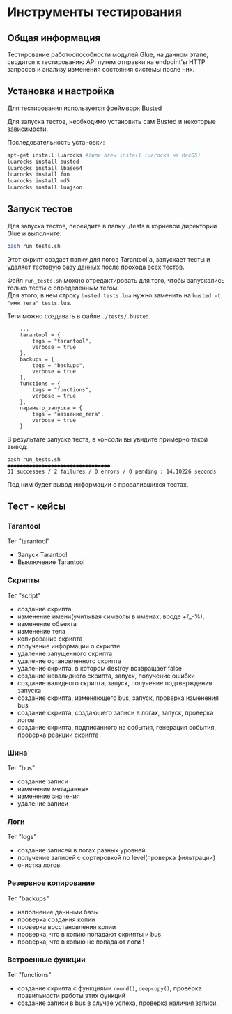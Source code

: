 # Инструменты тестирования

## Общая информация

Тестирование работоспособности модулей Glue, на данном этапе, сводится к тестированию API путем отправки на endpoint'ы HTTP запросов и анализу изменения состояния системы после них.

## Установка и настройка

Для тестирования используется фреймворк [Busted](https://olivinelabs.com/busted/)  

Для запуска тестов, необходимо установить сам Busted и некоторые зависимости.  

Последовательность установки:  

```bash
apt-get install luarocks #(или brew install luarocks на MacOS)
luarocks install busted
luarocks install lbase64
luarocks install fun
luarocks install md5
luarocks install luajson
```

## Запуск тестов

Для запуска тестов, перейдите в папку ./tests в корневой директории Glue и выполните:  

```bash
bash run_tests.sh
```

Этот скрипт создает папку для логов Tarantool'а, запускает тесты и удаляет тестовую базу данных после прохода всех тестов.

Файл `run_tests.sh` можно отредактировать для того, чтобы запускались только тесты с определенным тегом.  
Для этого, в нем строку `busted tests.lua` нужно заменить на `busted -t "имя_тега" tests.lua`.

Теги можно создавать в файле `./tests/.busted`. 
```
    ...
    tarantool = {
        tags = "tarantool",
        verbose = true
    },
    backups = {
        tags = "backups",
        verbose = true
    },
    functions = {
        tags = "functions",
        verbose = true
    },
    параметр_запуска = {
        tags = "название_тега",
        verbose = true 
    }
```

В результате запуска теста, в консоли вы увидите примерно такой вывод:  

```
bash run_tests.sh 
●●●●●●●●●●●●◼●●●●●●●●●●●●●●●●◼●●●
31 successes / 2 failures / 0 errors / 0 pending : 14.10226 seconds
```

Под ним будет вывод информации о провалившихся тестах.

## Тест - кейсы

### Tarantool
Тег "tarantool"
- Запуск Tarantool
- Выключение Tarantool  

### Скрипты
Тег "script"
- создание скрипта
- изменение имени(учитывая символы в именах, вроде +/_-%), 
- изменение объекта
- изменение тела
- копирование скрипта
- получение информации о скрипте
- удаление запущенного скрипта
- удаление остановленного скрипта
- удаление скрипта, в котором destroy возвращает false 
- cоздание невалидного скрипта, запуск, получение ошибки
- создание валидного скрипта, запуск, получение подтверждения запуска
- cоздание скрипта, изменяющего bus, запуск, проверка изменения bus
- cоздание скрипта, создающего записи в логах, запуск, проверка логов
- cоздание скрипта, подписанного на события, генерация события, проверка реакции скрипта  

### Шина
Тег "bus"
- создание записи
- изменение метаданных
- изменение значения
- удаление записи  

### Логи
Тег "logs"
- создание записей в логах разных уровней 
- получение записей с сортировкой по level(проверка фильтрации)
- очистка логов

### Резервное копирование
Тег "backups"
- наполнение данными базы
- проверка создания копии 
- проверка восстановления копии 
- проверка, что в копию попадают скрипты и bus 
- проверка, что в копию не попадают логи !

### Встроенные функции  
Тег "functions"
- создание скрипта с функциями `round()`, `deepcopy()`, проверка правильности работы этих функций 
- создание записи в bus в случае успеха, проверка наличия записи. 
